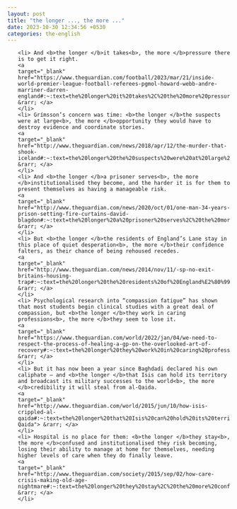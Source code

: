 ```yaml
---
layout: post
title: "the longer ..., the more ..."
date: 2023-10-30 12:34:56 +0530
categories: the-english
---
```

<ol>

    <li> And <b>the longer </b>it takes<b>, the more </b>pressure there is to get it right.
    <a 
    target="_blank" 
    href="https://www.theguardian.com/football/2023/mar/21/inside-world-premier-league-football-referees-pgmol-howard-webb-andre-marriner-darren-england#:~:text=the%20longer%20it%20takes%2C%20the%20more%20pressure%20there%20is%20to%20get%20it%20right"> &rarr; </a>
    </li>
    <li> Grímsson’s concern was time: <b>the longer </b>the suspects were at large<b>, the more </b>opportunity they would have to destroy evidence and coordinate stories.
    <a 
    target="_blank" 
    href="http://www.theguardian.com/news/2018/apr/12/the-murder-that-shook-iceland#:~:text=the%20longer%20the%20suspects%20were%20at%20large%2C%20the%20more%20opportunity%20they%20would%20have%20to%20destroy%20evidence%20and%20coordinate%20stories"> &rarr; </a>
    </li>
    <li> And <b>the longer </b>a prisoner serves<b>, the more </b>institutionalised they become, and the harder it is for them to present themselves as having a manageable risk.
    <a 
    target="_blank" 
    href="http://www.theguardian.com/news/2020/oct/01/one-man-34-years-prison-setting-fire-curtains-david-blagdon#:~:text=the%20longer%20a%20prisoner%20serves%2C%20the%20more%20institutionalised%20they%20become%2C%20and%20the%20harder%20it%20is%20for%20them%20to%20present%20themselves%20as%20having%20a%20manageable%20risk"> &rarr; </a>
    </li>
    <li> But <b>the longer </b>the residents of England’s Lane stay in this place of quiet desperation<b>, the more </b>their confidence falters, as their chance of being rehoused recedes.
    <a 
    target="_blank" 
    href="http://www.theguardian.com/news/2014/nov/11/-sp-no-exit-britains-housing-trap#:~:text=the%20longer%20the%20residents%20of%20England%E2%80%99s%20Lane%20stay%20in%20this%20place%20of%20quiet%20desperation%2C%20the%20more%20their%20confidence%20falters%2C%20as%20their%20chance%20of%20being%20rehoused%20recedes"> &rarr; </a>
    </li>
    <li> Psychological research into “compassion fatigue” has shown that most students begin clinical studies with a great deal of compassion, but <b>the longer </b>they work in caring professions<b>, the more </b>they seem to lose it.
    <a 
    target="_blank" 
    href="https://www.theguardian.com/world/2022/jan/04/we-need-to-respect-the-process-of-healing-a-gp-on-the-overlooked-art-of-recovery#:~:text=the%20longer%20they%20work%20in%20caring%20professions%2C%20the%20more%20they%20seem%20to%20lose%20it"> &rarr; </a>
    </li>
    <li> But it has now been a year since Baghdadi declared his own caliphate – and <b>the longer </b>that Isis can hold its territory and broadcast its military successes to the world<b>, the more </b>credibility it will steal from al-Qaida.
    <a 
    target="_blank" 
    href="http://www.theguardian.com/world/2015/jun/10/how-isis-crippled-al-qaida#:~:text=the%20longer%20that%20Isis%20can%20hold%20its%20territory%20and%20broadcast%20its%20military%20successes%20to%20the%20world%2C%20the%20more%20credibility%20it%20will%20steal%20from%20al-Qaida"> &rarr; </a>
    </li>
    <li> Hospital is no place for them: <b>the longer </b>they stay<b>, the more </b>confused and institutionalised they risk becoming, losing their ability to manage at home for themselves, needing higher levels of care when they do finally leave.
    <a 
    target="_blank" 
    href="http://www.theguardian.com/society/2015/sep/02/how-care-crisis-making-old-age-nightmare#:~:text=the%20longer%20they%20stay%2C%20the%20more%20confused%20and%20institutionalised%20they%20risk%20becoming%2C%20losing%20their%20ability%20to%20manage%20at%20home%20for%20themselves%2C%20needing%20higher%20levels%20of%20care%20when%20they%20do%20finally%20leave"> &rarr; </a>
    </li>